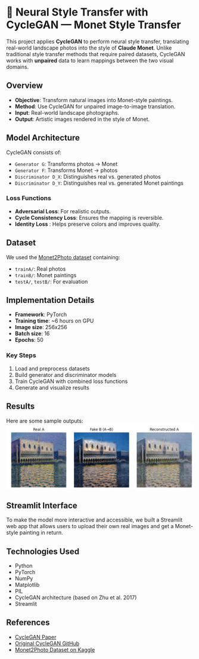 # 🎨 Neural Style Transfer with CycleGAN — Monet Style Transfer

This project applies **CycleGAN** to perform neural style transfer, translating real-world landscape photos into the style of **Claude Monet**. Unlike traditional style transfer methods that require paired datasets, CycleGAN works with **unpaired** data to learn mappings between the two visual domains.


## Overview

- **Objective**: Transform natural images into Monet-style paintings.
- **Method**: Use CycleGAN for unpaired image-to-image translation.
- **Input**: Real-world landscape photographs.
- **Output**: Artistic images rendered in the style of Monet.


##  Model Architecture

CycleGAN consists of:
- `Generator G`: Transforms photos → Monet
- `Generator F`: Transforms Monet → photos
- `Discriminator D_X`: Distinguishes real vs. generated photos
- `Discriminator D_Y`: Distinguishes real vs. generated Monet paintings

###  Loss Functions
- **Adversarial Loss**: For realistic outputs.
- **Cycle Consistency Loss**: Ensures the mapping is reversible.
- **Identity Loss** : Helps preserve colors and improves quality.



##  Dataset

We used the [Monet2Photo dataset](https://www.kaggle.com/datasets/splcher/monet2photo) containing:
- `trainA/`: Real photos
- `trainB/`: Monet paintings
- `testA/`, `testB/`: For evaluation



##  Implementation Details

- **Framework**: PyTorch
- **Training time**: ~6 hours on GPU
- **Image size**: 256x256
- **Batch size**: 16
- **Epochs**: 50 

###  Key Steps
1. Load and preprocess datasets
2. Build generator and discriminator models
3. Train CycleGAN with combined loss functions
4. Generate and visualize results



##  Results

Here are some sample outputs:
![photo1](images/result.png) 

## Streamlit Interface

To make the model more interactive and accessible, we built a Streamlit web app that allows users to upload their own real images and get a Monet-style painting in return.


##  Technologies Used

- Python
- PyTorch
- NumPy
- Matplotlib
- PIL
- CycleGAN architecture (based on Zhu et al. 2017)
- Streamlit


##  References

- [CycleGAN Paper](https://arxiv.org/abs/1703.10593)
- [Original CycleGAN GitHub](https://github.com/junyanz/pytorch-CycleGAN-and-pix2pix)
- [Monet2Photo Dataset on Kaggle](https://www.kaggle.com/datasets/splcher/monet2photo)
